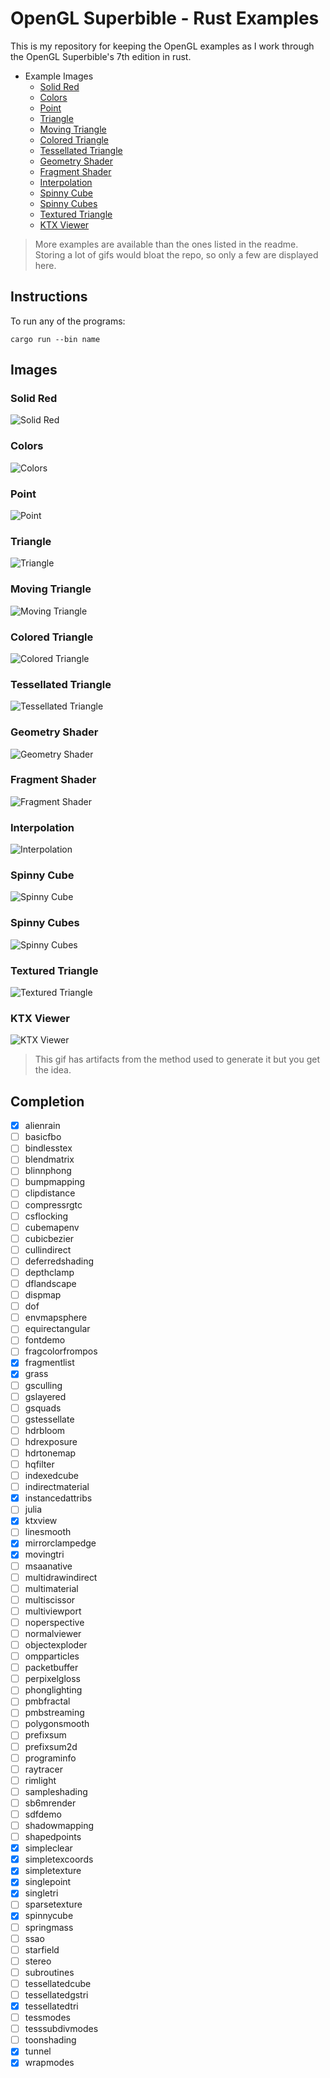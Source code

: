 # OpenGL Superbible - Rust Examples

This is my repository for keeping the OpenGL examples as I work through 
the OpenGL Superbible's 7th edition in rust.

- Example Images
    - [Solid Red](#solid-red)
    - [Colors](#colors)
    - [Point](#point)
    - [Triangle](#triangle)
    - [Moving Triangle](#moving-triangle)
    - [Colored Triangle](#colored-triangle)
    - [Tessellated Triangle](#tessellated-triangle)
    - [Geometry Shader](#geometry-shader)
    - [Fragment Shader](#fragment-shader)
    - [Interpolation](#interpolation)
    - [Spinny Cube](#spinny-cube)
    - [Spinny Cubes](#spinny-cubes)
    - [Textured Triangle](#textured-triangle)
    - [KTX Viewer](#ktx-viewer)
    
> More examples are available than the ones listed in the readme. Storing a lot of gifs would bloat the repo, so only a few are displayed here.

## Instructions

To run any of the programs:

    cargo run --bin name

## Images

### Solid Red

![Solid Red](images/00_solidred.png)

### Colors

![Colors](images/01_colors.gif)

### Point

![Point](images/02_point.png)

### Triangle 

![Triangle](images/03_triangle.png)

### Moving Triangle 

![Moving Triangle](images/04_movingtriangle.gif)

### Colored Triangle 

![Colored Triangle](images/05_coloredtriangle.gif)

### Tessellated Triangle 

![Tessellated Triangle](images/06_tessellatedtriangle.png)

### Geometry Shader

![Geometry Shader](images/07_geometryshader.png)

### Fragment Shader

![Fragment Shader](images/08_fragmentshader.png)

### Interpolation

![Interpolation](images/09_interpolation.png)

### Spinny Cube

![Spinny Cube](images/10_spinnycube.gif)

### Spinny Cubes

![Spinny Cubes](images/11_spinnycubes.gif)

### Textured Triangle

![Textured Triangle](images/12_texturedtriangle.png)

### KTX Viewer

![KTX Viewer](images/13_ktxviewer.gif)

> This gif has artifacts from the method used to generate it but you get the idea.

## Completion

- [x] alienrain
- [ ] basicfbo
- [ ] bindlesstex
- [ ] blendmatrix
- [ ] blinnphong
- [ ] bumpmapping
- [ ] clipdistance
- [ ] compressrgtc
- [ ] csflocking
- [ ] cubemapenv
- [ ] cubicbezier
- [ ] cullindirect
- [ ] deferredshading
- [ ] depthclamp
- [ ] dflandscape
- [ ] dispmap
- [ ] dof
- [ ] envmapsphere
- [ ] equirectangular
- [ ] fontdemo
- [ ] fragcolorfrompos
- [x] fragmentlist
- [x] grass
- [ ] gsculling
- [ ] gslayered
- [ ] gsquads
- [ ] gstessellate
- [ ] hdrbloom
- [ ] hdrexposure
- [ ] hdrtonemap
- [ ] hqfilter
- [ ] indexedcube
- [ ] indirectmaterial
- [x] instancedattribs
- [ ] julia
- [x] ktxview
- [ ] linesmooth
- [x] mirrorclampedge
- [x] movingtri
- [ ] msaanative
- [ ] multidrawindirect
- [ ] multimaterial
- [ ] multiscissor
- [ ] multiviewport
- [ ] noperspective
- [ ] normalviewer
- [ ] objectexploder
- [ ] ompparticles
- [ ] packetbuffer
- [ ] perpixelgloss
- [ ] phonglighting
- [ ] pmbfractal
- [ ] pmbstreaming
- [ ] polygonsmooth
- [ ] prefixsum
- [ ] prefixsum2d
- [ ] programinfo
- [ ] raytracer
- [ ] rimlight
- [ ] sampleshading
- [ ] sb6mrender
- [ ] sdfdemo
- [ ] shadowmapping
- [ ] shapedpoints
- [x] simpleclear
- [x] simpletexcoords
- [x] simpletexture
- [x] singlepoint
- [x] singletri
- [ ] sparsetexture
- [x] spinnycube
- [ ] springmass
- [ ] ssao
- [ ] starfield
- [ ] stereo
- [ ] subroutines
- [ ] tessellatedcube
- [ ] tessellatedgstri
- [x] tessellatedtri
- [ ] tessmodes
- [ ] tesssubdivmodes
- [ ] toonshading
- [x] tunnel
- [x] wrapmodes
